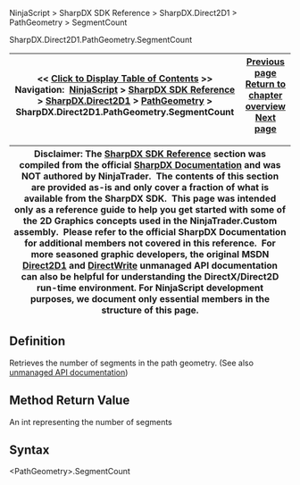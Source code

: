 ﻿
NinjaScript \> SharpDX SDK Reference \> SharpDX.Direct2D1 \> PathGeometry \> SegmentCount

SharpDX.Direct2D1\.PathGeometry.SegmentCount

| \<\< [Click to Display Table of Contents](sharpdx_direct2d1_pathgeometry_segmentcount.md) \>\> **Navigation:**     [NinjaScript](ninjascript.md) \> [SharpDX SDK Reference](sharpdx_sdk_reference.md) \> [SharpDX.Direct2D1](sharpdx_direct2d1.md) \> [PathGeometry](sharpdx_direct2d1_pathgeometry.md) \> SharpDX.Direct2D1\.PathGeometry.SegmentCount | [Previous page](sharpdx_direct2d1_pathgeometry_open.md) [Return to chapter overview](sharpdx_direct2d1_pathgeometry.md) [Next page](sharpdx_direct2d1_pathgeometry_strokecontainspoint.md) |
| --- | --- |

| Disclaimer: The [SharpDX SDK Reference](sharpdx_sdk_reference.md) section was compiled from the official [SharpDX Documentation](http://sharpdx.org/) and was NOT authored by NinjaTrader.  The contents of this section are provided as\-is and only cover a fraction of what is available from the SharpDX SDK.  This page was intended only as a reference guide to help you get started with some of the 2D Graphics concepts used in the NinjaTrader.Custom assembly.  Please refer to the official SharpDX Documentation for additional members not covered in this reference.  For more seasoned graphic developers, the original MSDN [Direct2D1](https://msdn.microsoft.com/en-us/library/windows/desktop/dd370990.aspx) and [DirectWrite](https://msdn.microsoft.com/en-us/library/windows/desktop/dd368038.aspx) unmanaged API documentation can also be helpful for understanding the DirectX/Direct2D run\-time environment. For NinjaScript development purposes, we document only essential members in the structure of this page. |
| --- |

## Definition
Retrieves the number of segments in the path geometry.
(See also [unmanaged API documentation](http://msdn.microsoft.com/en-us/library/dd371520.aspx))
 
## Method Return Value
An int representing the number of segments
 
## Syntax
\<PathGeometry\>.SegmentCount

